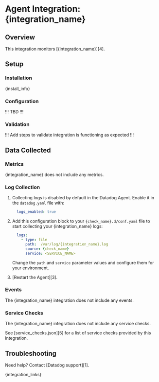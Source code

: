 # Agent Integration: {integration_name}

## Overview

This integration monitors [{integration_name}][4].

## Setup

### Installation

{install_info}

### Configuration

!!! TBD !!!

### Validation

!!! Add steps to validate integration is functioning as expected !!!

## Data Collected

### Metrics

{integration_name} does not include any metrics.

### Log Collection


1. Collecting logs is disabled by default in the Datadog Agent. Enable it in the `datadog.yaml` file with:

    ```yaml
      logs_enabled: true
    ```

2. Add this configuration block to your `{check_name}.d/conf.yaml` file to start collecting your {integration_name} logs:

    ```yaml
      logs:
        - type: file
          path:  /var/log/{integration_name}.log
          source: {check_name}
          service: <SERVICE_NAME>
    ```

    Change the `path` and `service` parameter values and configure them for your environment.

3. [Restart the Agent][3].

### Events

The {integration_name} integration does not include any events.

### Service Checks

The {integration_name} integration does not include any service checks.

See [service_checks.json][5] for a list of service checks provided by this integration.

## Troubleshooting

Need help? Contact [Datadog support][1].

{integration_links}
